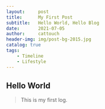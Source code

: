 ```yaml
---
layout:     post                   
title:      My First Post 
subtitle:   Hello World, Hello Blog 
date:       2021-07-05              
author:     cattouch                    
header-img: img/post-bg-2015.jpg    
catalog: true                      
tags:                            
    - Timeline
    - Lifestyle
---
```


## Hello World
> This is my first log.
